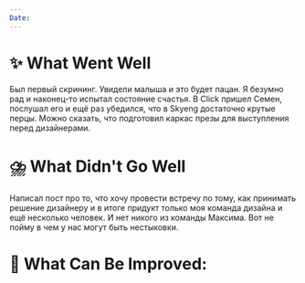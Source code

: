 ```yaml
---
Date:
---
```



# **✨ What Went Well**

Был первый скрининг. Увидели малыша и это будет пацан. Я безумно рад и наконец-то испытал состояние счастья. 
В Click пришел Семен, послушал его и ещё раз убедился, что в Skyeng достаточно крутые перцы. 
Можно сказать, что подготовил каркас презы для выступления перед дизайнерами. 


#  **⛈️ What Didn't Go Well**

Написал пост про то, что хочу провести встречу по тому, как принимать решение дизайнеру и в итоге придукт только моя команда дизайна и ещё несколько человек. И нет никого из команды Максима. Вот не пойму в чем у нас могут быть нестыковки. 

# **💫 What Can Be Improved**:


